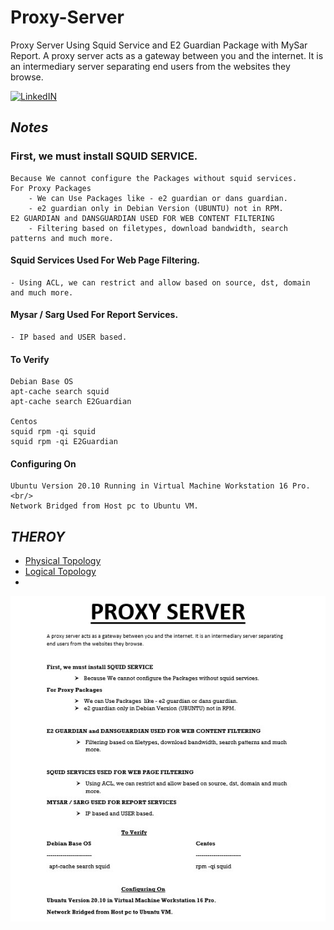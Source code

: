 # Proxy-Server
  Proxy Server Using Squid Service and E2 Guardian Package with MySar Report.
  A proxy server acts as a gateway between you and the internet. It is an intermediary server separating end users from the websites they browse.

[![LinkedIN](https://img.shields.io/badge/LinkedIn-0077B5?style=for-the-badge&logo=linkedin&logoColor=white)](https://www.linkedin.com/in/jadhusan24/)

## _Notes_

### First, we must install SQUID SERVICE. <br/>

    Because We cannot configure the Packages without squid services. 
    For Proxy Packages
        - We can Use Packages like - e2 guardian or dans guardian.
        - e2 guardian only in Debian Version (UBUNTU) not in RPM.
    E2 GUARDIAN and DANSGUARDIAN USED FOR WEB CONTENT FILTERING
        - Filtering based on filetypes, download bandwidth, search patterns and much more.

#### **Squid Services** Used For Web Page Filtering. <br/>

    - Using ACL, we can restrict and allow based on source, dst, domain and much more.

#### **Mysar** / **Sarg** Used For Report Services. <br/>

    - IP based and USER based.

#### To Verify

    Debian Base OS 
    apt-cache search squid 
    apt-cache search E2Guardian 
    
    Centos
    squid rpm -qi squid 
    squid rpm -qi E2Guardian 

#### Configuring On

    Ubuntu Version 20.10 Running in Virtual Machine Workstation 16 Pro. <br/>
    Network Bridged from Host pc to Ubuntu VM.

## _THEROY_
 - [Physical Topology](./document/E2Guardian-Package.pdf)
 - [Logical Topology](./document/Squid-Service.pdf)
 - 
![WinVer](./1.jpg)


